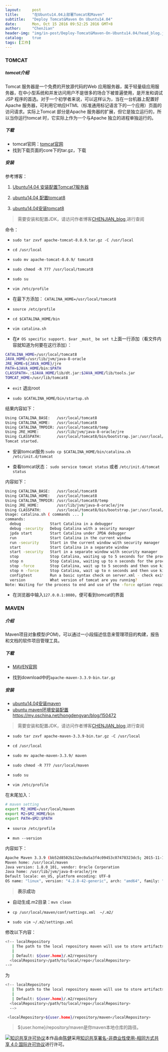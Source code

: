 ```yaml
---
layout:     post
title:      "在Ubuntu14.04上部署Tomcat和Maven"
subtitle:   "Deploy Tomcat&Maven On Ubuntu14.04"
date:       Mon, Oct 15 2016 09:52:25 2016 GMT+8
author:     "ChenJian"
header-img: "img/in-post/Deploy-Tomcat&Maven-On-Ubuntu14.04/head_blog.jpg"
catalog:    true
tags: [工作]
---
```


###  TOMCAT

##### tomcat介绍

Tomcat 服务器是一个免费的开放源代码的Web 应用服务器，属于轻量级应用服务器，在中小型系统和并发访问用户不是很多的场合下被普遍使用，是开发和调试JSP 程序的首选。对于一个初学者来说，可以这样认为，当在一台机器上配置好Apache 服务器，可利用它响应HTML（标准通用标记语言下的一个应用）页面的访问请求。实际上Tomcat 部分是Apache 服务器的扩展，但它是独立运行的，所以当你运行tomcat 时，它实际上作为一个与Apache 独立的进程单独运行的。

##### 下载

* tomcat官网：[tomcat官网](http://tomcat.apache.org/index.html)
* 找到下载页面的core下的tar.gz，下载

##### 安装

参考博客：

1. [Ubuntu14.04 安装配置Tomcat7服务器](https://my.oschina.net/u/1431757/blog/543563)

2. [ubuntu14.04 配置tomcat8](http://blog.csdn.net/xingjiarong/article/details/49386989)

3. [ubuntu14.04安装tomcat8](http://jinjzk.iteye.com/blog/2084151)

> 需要安装和配置JDK，请访问作者博客[CHENJIAN_blog](http://chenjian.leanote.com),进行查阅

命令：

- `sudo tar zxvf apache-tomcat-8.0.9.tar.gz -C /usr/local`

- `cd /usr/local`

- `sudo mv apache-tomcat-8.0.9/ tomcat8`

- `sudo chmod -R 777 /usr/local/tomcat8`

- `sudo su`

- `vim /etc/profile`

- 在最下方添加： `CATALINA_HOME=/usr/local/tomcat8`

- `source /etc/profile`

- `cd $CATALINA_HOME/bin`

- `vim catalina.sh`

- 在`# OS specific support. $var _must_ be set t`上面一行添加（看文件内容就知道为何要在这行添加）：

``` bash
CATALINA_HOME=/usr/local/tomcat8
JAVA_HOME=/usr/lib/jvm/java-8-oracle
JRE_HOME=${JAVA_HOME}/jre
PATH=$JAVA_HOME/bin:$PATH
CLASSPATH=.:$JAVA_HOME/lib/dt.jar:$JAVA_HOME/lib/tools.jar
TOMCAT_HOME=/usr/lib/tomcat8
```

- `exit` 退出root

- `sudo $CATALINA_HOME/bin/startup.sh`

结果内容如下：

``` bash
Using CATALINA_BASE:   /usr/local/tomcat8
Using CATALINA_HOME:   /usr/local/tomcat8
Using CATALINA_TMPDIR: /usr/local/tomcat8/temp
Using JRE_HOME:        /usr/lib/jvm/java-8-oracle/jre
Using CLASSPATH:       /usr/local/tomcat8/bin/bootstrap.jar:/usr/local/tomcat8/bin/tomcat-juli.jar
Tomcat started.
```

- 安装tomcat服务:`sudo cp $CATALINA_HOME/bin/catalina.sh /etc/init.d/tomcat`

- 查看tomcat状态： `sudo service tomcat status` 或者 `/etc/init.d/tomcat status`

内容如下：

``` bash
Using CATALINA_BASE:   /usr/local/tomcat8
Using CATALINA_HOME:   /usr/local/tomcat8
Using CATALINA_TMPDIR: /usr/local/tomcat8/temp
Using JRE_HOME:        /usr/lib/jvm/java-8-oracle/jre
Using CLASSPATH:       /usr/local/tomcat8/bin/bootstrap.jar:/usr/local/tomcat8/bin/tomcat-juli.jar
Usage: catalina.sh ( commands ... )
commands:
  debug             Start Catalina in a debugger
  debug -security   Debug Catalina with a security manager
  jpda start        Start Catalina under JPDA debugger
  run               Start Catalina in the current window
  run -security     Start in the current window with security manager
  start             Start Catalina in a separate window
  start -security   Start in a separate window with security manager
  stop              Stop Catalina, waiting up to 5 seconds for the process to end
  stop n            Stop Catalina, waiting up to n seconds for the process to end
  stop -force       Stop Catalina, wait up to 5 seconds and then use kill -KILL if still running
  stop n -force     Stop Catalina, wait up to n seconds and then use kill -KILL if still running
  configtest        Run a basic syntax check on server.xml - check exit code for result
  version           What version of tomcat are you running?
Note: Waiting for the process to end and use of the -force option require that $CATALINA_PID is defined
```

- 在浏览器中输入`127.0.0.1:8080`，便可看到tomcat的界面


### MAVEN

##### 介绍

Maven项目对象模型(POM)，可以通过一小段描述信息来管理项目的构建，报告和文档的软件项目管理工具。

##### 下载

* [MAVEN官网](http://maven.apache.org/index.html)

* 找到download中的`apache-maven-3.3.9-bin.tar.gz`

##### 安装

- [ubuntu14.04安装maven](http://jinjzk.iteye.com/blog/2094289)
- [ubuntu maven环境安装配置](https://my.oschina.net/hongdengyan/blog/150472)https://my.oschina.net/hongdengyan/blog/150472

> 需要安装和配置JDK，请访问作者博客[CHENJIAN_blog](http://chenjian.leanote.com),进行查阅


- `sudo tar zxvf apache-maven-3.3.9-bin.tar.gz -C /usr/local`

- `cd /usr/local`

- `sudo mv apache-maven-3.3.9/ maven`

- `sudo chmod -R 777 /usr/local/maven`

- `sudo su`

- `vim /etc/profile`

在末尾加入：

``` bash
# maven setting
export M2_HOME=/usr/local/maven
export M2=$M2_HOME/bin  
export PATH=$M2:$PATH 
```

- `source /etc/profile`

- `mvn --version`

内容如下：

``` bash
Apache Maven 3.3.9 (bb52d8502b132ec0a5a3f4c09453c07478323dc5; 2015-11-11T00:41:47+08:00)
Maven home: /usr/local/maven
Java version: 1.8.0_101, vendor: Oracle Corporation
Java home: /usr/lib/jvm/java-8-oracle/jre
Default locale: en_US, platform encoding: UTF-8
OS name: "linux", version: "4.2.0-42-generic", arch: "amd64", family: "unix"
```

> **表示成功**

- 自动生成.m2目录：`mvn clean`

- `cp /usr/local/maven/conf/settings.xml  ~/.m2/`

- `sudo vim ~/.m2/settings.xml`

修改以下内容：

``` bash
<!-- localRepository
   | The path to the local repository maven will use to store artifacts.
   |
   | Default: ${user.home}/.m2/repository
  <localRepository>/path/to/local/repo</localRepository>
-->
```

为

``` bash
<!-- localRepository
   | The path to the local repository maven will use to store artifacts.
   |
   | Default: ${user.home}/.m2/repository
  <localRepository>/path/to/local/repo</localRepository>
  -->

 <localRepository>${user.home}/repository/maven</localRepository>
```

> ${user.home}/repository/maven是你maven本地仓库的路径。

<a rel="license" href="http://creativecommons.org/licenses/by-nc-sa/4.0/"><img alt="知识共享许可协议" style="border-width:0" src="https://i.creativecommons.org/l/by-nc-sa/4.0/88x31.png" /></a>本作品由<a xmlns:cc="http://creativecommons.org/ns#" href="https://o-my-chenjian.com/2016/10/15/Deploy-Tomcat&Maven-On-Ubuntu14.04/" property="cc:attributionName" rel="cc:attributionURL">陈健</a>采用<a rel="license" href="http://creativecommons.org/licenses/by-nc-sa/4.0/">知识共享署名-非商业性使用-相同方式共享 4.0 国际许可协议</a>进行许可。
